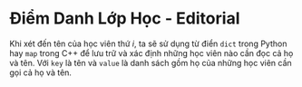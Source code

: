 # Điểm Danh Lớp Học - Editorial

Khi xét đến tên của học viên thứ $i$, ta sẽ sử dụng từ điển `dict` trong Python hay `map` trong C++ để lưu trữ và xác định những học viên nào cần đọc cả họ và tên. Với `key` là tên và `value` là danh sách gồm họ của những học viên cần gọi cả họ và tên.
